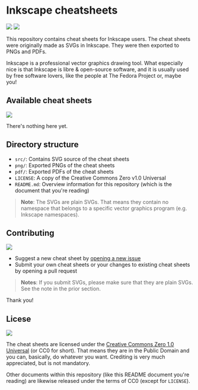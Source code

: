 Inkscape cheatsheets
====================

![](https://forthebadge.com/images/badges/built-with-love.svg)
![](https://forthebadge.com/images/badges/for-you.svg)

This repository contains cheat sheets for Inkscape users. The cheat sheets were
originally made as SVGs in Inkscape. They were then exported to PNGs and PDFs.

Inkscape is a professional vector graphics drawing tool. What especially nice
is that Inkscape is libre & open-source software, and it is usually used by
free software lovers, like the people at The Fedora Project or, maybe you!

Available cheat sheets
----------------------

![](https://forthebadge.com/images/badges/check-it-out.svg)

There's nothing here yet.

Directory structure
-------------------

- `src/`: Contains SVG source of the cheat sheets
- `png/`: Exported PNGs of the cheat sheets
- `pdf/`: Exported PDFs of the cheat sheets
- `LICENSE`: A copy of the Creative Commons Zero v1.0 Universal
- `README.md`: Overview information for this repository (which is the document
that you're reading)

> **Note**: The SVGs are plain SVGs. That means they contain no namespace that
belongs to a specific vector graphics program (e.g. Inkscape namespaces).

Contributing
------------

![](https://forthebadge.com/images/badges/fuck-it-ship-it.svg)

- Suggest a new cheat sheet by [opening a new issue][o-issh]
- Submit your own cheat sheets or your changes to existing cheat sheets by
opening a pull request

> **Notes**: If you submit SVGs, please make sure that they are plain SVGs.
See the note in the prior section.

Thank you!

[o-issh]: https://github.com/svgsalad/inkscape-svg-cheat/issues/new

Licese
------

![](https://forthebadge.com/images/badges/cc-0.svg)

The cheat sheets are licensed under the [Creative Commons Zero 1.0
Universal][cc0-link] (or CC0 for short). That means they are in the Public
Domain and you can, basically, do whatever you want. Crediting is very much
appreciated, but is not mandatory.

Other documents within this repository (like this README document you're
reading) are likewise released under the terms of CC0 (except for `LICENSE`).

[cc0-link]: https://creativecommons.org/publicdomain/zero/1.0/

